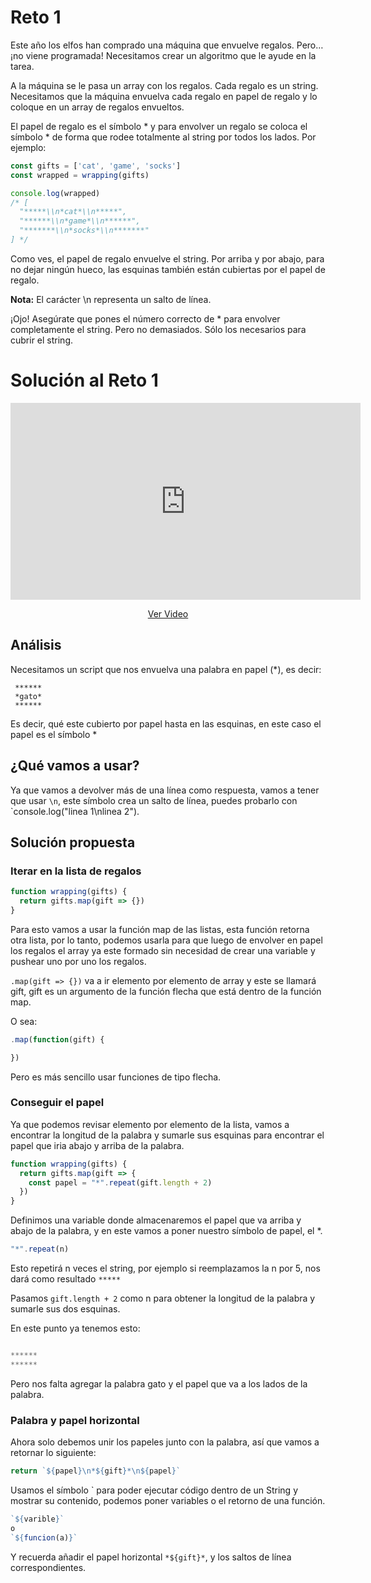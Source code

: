 # Reto 1

Este año los elfos han comprado una máquina que envuelve regalos. Pero… ¡no viene programada! Necesitamos crear un algoritmo que le ayude en la tarea.

A la máquina se le pasa un array con los regalos. Cada regalo es un string. Necesitamos que la máquina envuelva cada regalo en papel de regalo y lo coloque en un array de regalos envueltos.

El papel de regalo es el símbolo * y para envolver un regalo se coloca el símbolo * de forma que rodee totalmente al string por todos los lados. Por ejemplo:

```js
const gifts = ['cat', 'game', 'socks']
const wrapped = wrapping(gifts)

console.log(wrapped)
/* [
  "*****\\n*cat*\\n*****",
  "******\\n*game*\\n******",
  "*******\\n*socks*\\n*******"
] */
```

Como ves, el papel de regalo envuelve el string. Por arriba y por abajo, para no dejar ningún hueco, las esquinas también están cubiertas por el papel de regalo.

**Nota:** El carácter \n representa un salto de línea.

¡Ojo! Asegúrate que pones el número correcto de * para envolver completamente el string. Pero no demasiados. Sólo los necesarios para cubrir el string.

# Solución al Reto 1

<div align="center">
<iframe width="560" height="315" src="https://www.youtube.com/embed/AlsPi16-xgI" frameborder="0" allow="accelerometer; autoplay; encrypted-media; gyroscope; picture-in-picture" allowfullscreen></iframe>

[Ver Video](https://youtu.be/AlsPi16-xgI)
</div>

## Análisis

Necesitamos un script que nos envuelva una palabra en papel (*), es decir:

```
 ******
 *gato*
 ******
```

Es decir, qué este cubierto por papel hasta en las esquinas, en este caso el papel es el símbolo *

## ¿Qué vamos a usar?
Ya que vamos a devolver más de una línea como respuesta, vamos a tener que usar `\n`, este símbolo crea un salto de línea, puedes probarlo con `console.log("linea 1\nlinea 2").

## Solución propuesta

### Iterar en la lista de regalos
```js
function wrapping(gifts) {
  return gifts.map(gift => {})
}
```

Para esto vamos a usar la función map de las listas, esta función retorna otra lista, por lo tanto, podemos usarla para que luego de envolver en papel los regalos el array ya este formado sin necesidad de crear una variable y pushear uno por uno los regalos.

`.map(gift => {})` va a ir elemento por elemento de array y este se llamará gift, gift es un argumento de la función flecha que está dentro de la función map.

O sea:

```js
.map(function(gift) {

})
```

Pero es más sencillo usar funciones de tipo flecha.

### Conseguir el papel

Ya que podemos revisar elemento por elemento de la lista, vamos a encontrar la longitud de la palabra y sumarle sus esquinas para encontrar el papel que iria abajo y arriba de la palabra.

```js
function wrapping(gifts) {
  return gifts.map(gift => {
    const papel = "*".repeat(gift.length + 2)
  })
}
```

Definimos una variable donde almacenaremos el papel que va arriba y abajo de la palabra, y en este vamos a poner nuestro símbolo de papel, el *.

```js 
"*".repeat(n)
```

Esto repetirá n veces el string, por ejemplo si reemplazamos la n por 5, nos dará como resultado `*****`

Pasamos `gift.length + 2` como n para obtener la longitud de la palabra y sumarle sus dos esquinas.

En este punto ya tenemos esto:

```js

******
******

```

Pero nos falta agregar la palabra gato y el papel que va a los lados de la palabra.

### Palabra y papel horizontal

Ahora solo debemos unir los papeles junto con la palabra, así que vamos a retornar lo siguiente:

```js
return `${papel}\n*${gift}*\n${papel}`
```

Usamos el símbolo ` para poder ejecutar código dentro de un String y mostrar su contenido, podemos poner variables o el retorno de una función.

```js
`${varible}` 
o 
`${funcion(a)}`
```

Y recuerda añadir el papel horizontal `*${gift}*`, y los saltos de línea correspondientes.